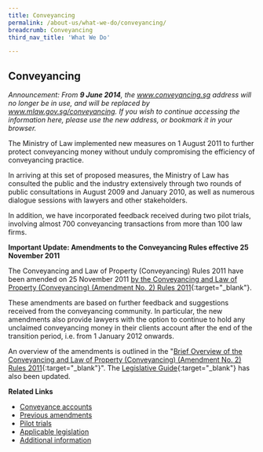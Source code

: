 ```yaml
---
title: Conveyancing
permalink: /about-us/what-we-do/conveyancing/
breadcrumb: Conveyancing
third_nav_title: 'What We Do'

---
```



Conveyancing
---

<i>Announcement: From **9 June 2014**, the www.conveyancing.sg address will no longer be in use, and will be replaced by <a href="/about-us/what-we-do/conveyancing/">www.mlaw.gov.sg/conveyancing</a>. If you wish to continue accessing the information here, please use the new address, or bookmark it in your browser.</i>

The Ministry of Law implemented new measures on 1 August 2011 to further protect conveyancing money without unduly compromising the efficiency of conveyancing practice.

In arriving at this set of proposed measures, the Ministry of Law has consulted the public and the industry extensively through two rounds of public consultations in August 2009 and January 2010, as well as numerous dialogue sessions with lawyers and other stakeholders.

In addition, we have incorporated feedback received during two pilot trials, involving almost 700 conveyancing transactions from more than 100 law firms.

**Important Update: Amendments to the Conveyancing Rules effective 25 November 2011**

The Conveyancing and Law of Property (Conveyancing) Rules 2011 have been amended on 25 November 2011 [by the Conveyancing and Law of Property (Conveyancing) (Amendment No. 2) Rules 2011](/files/linkclick2ffc.pdf/){:target="_blank"}.

These amendments are based on further feedback and suggestions received from the conveyancing community. In particular, the new amendments also provide lawyers with the option to continue to hold any unclaimed conveyancing money in their clients account after the end of the transition period, i.e. from 1 January 2012 onwards.

An overview of the amendments is outlined in the "[Brief Overview of the Conveyancing and Law of Property (Conveyancing) (Amendment No. 2) Rules 2011](/files/linkclick9205.pdf/){:target="_blank"}". The [Legislative Guide](/files/linkclickfe3c.pdf/){:target="_blank"} has also been updated.

**Related Links**

<ul>
    <li>
      <a href="/about-us/what-we-do/conveyancing-account/">Conveyance accounts</a>
    </li>
    <li>
      <a href="/about-us/what-we-do/previous-amendments/">Previous amendments</a>
    </li>
    <li>
      <a href="/about-us/what-we-do/pilot-trials/">Pilot trials</a>
    </li>
    <li>
      <a href="/about-us/what-we-do/applicable-legislation/">Applicable legislation</a>
    </li>
    <li>
      <a href="/about-us/what-we-do/additional-information/">Additional information</a>
    </li>
  </ul>
